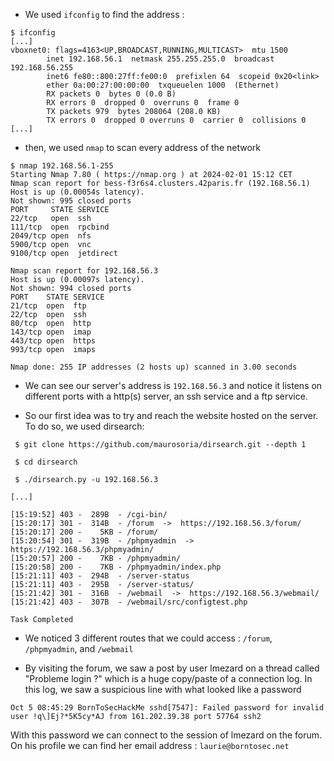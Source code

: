 - We used `ifconfig` to find the address :
``` console
$ ifconfig
[...]
vboxnet0: flags=4163<UP,BROADCAST,RUNNING,MULTICAST>  mtu 1500
        inet 192.168.56.1  netmask 255.255.255.0  broadcast 192.168.56.255
        inet6 fe80::800:27ff:fe00:0  prefixlen 64  scopeid 0x20<link>
        ether 0a:00:27:00:00:00  txqueuelen 1000  (Ethernet)
        RX packets 0  bytes 0 (0.0 B)
        RX errors 0  dropped 0  overruns 0  frame 0
        TX packets 979  bytes 208064 (208.0 KB)
        TX errors 0  dropped 0 overruns 0  carrier 0  collisions 0
[...]
```

- then, we used `nmap` to scan every address of the network

```
$ nmap 192.168.56.1-255
Starting Nmap 7.80 ( https://nmap.org ) at 2024-02-01 15:12 CET
Nmap scan report for bess-f3r6s4.clusters.42paris.fr (192.168.56.1)
Host is up (0.00054s latency).
Not shown: 995 closed ports
PORT     STATE SERVICE
22/tcp   open  ssh
111/tcp  open  rpcbind
2049/tcp open  nfs
5900/tcp open  vnc
9100/tcp open  jetdirect

Nmap scan report for 192.168.56.3
Host is up (0.00097s latency).
Not shown: 994 closed ports
PORT    STATE SERVICE
21/tcp  open  ftp
22/tcp  open  ssh
80/tcp  open  http
143/tcp open  imap
443/tcp open  https
993/tcp open  imaps

Nmap done: 255 IP addresses (2 hosts up) scanned in 3.00 seconds
```

- We can see our server's address is `192.168.56.3` and notice it listens on different ports with a http(s) server, an ssh service and a ftp service.

- So our first idea was to try and reach the website hosted on the server. To do so, we used dirsearch:

```
 $ git clone https://github.com/maurosoria/dirsearch.git --depth 1

 $ cd dirsearch

 $ ./dirsearch.py -u 192.168.56.3

[...]

[15:19:52] 403 -  289B  - /cgi-bin/
[15:20:17] 301 -  314B  - /forum  ->  https://192.168.56.3/forum/
[15:20:17] 200 -    5KB - /forum/
[15:20:54] 301 -  319B  - /phpmyadmin  ->  https://192.168.56.3/phpmyadmin/
[15:20:57] 200 -    7KB - /phpmyadmin/
[15:20:58] 200 -    7KB - /phpmyadmin/index.php
[15:21:11] 403 -  294B  - /server-status
[15:21:11] 403 -  295B  - /server-status/
[15:21:42] 301 -  316B  - /webmail  ->  https://192.168.56.3/webmail/
[15:21:42] 403 -  307B  - /webmail/src/configtest.php

Task Completed
```

- We noticed 3 different routes that we could access : `/forum`, `/phpmyadmin`, and `/webmail`

- By visiting the forum, we saw a post by user lmezard on a thread called "Probleme login ?" which is a huge copy/paste of a connection log. In this log, we saw a suspicious line with what looked like a password 

```
Oct 5 08:45:29 BornToSecHackMe sshd[7547]: Failed password for invalid user !q\]Ej?*5K5cy*AJ from 161.202.39.38 port 57764 ssh2
```
With this password we can connect to the session of lmezard on the forum.
On his profile we can find her email address :
`laurie@borntosec.net`